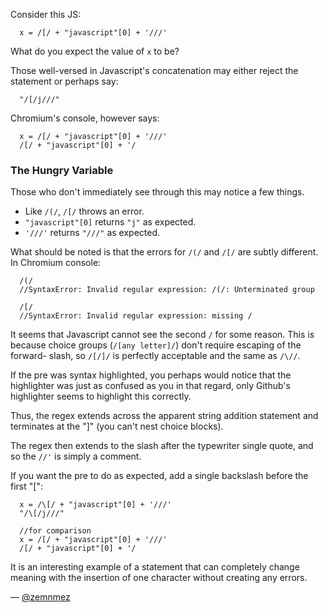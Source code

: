 Consider this JS:
```
  x = /[/ + "javascript"[0] + '///'
```
What do you expect the value of `x` to be?

Those well-versed in Javascript's concatenation may either reject the statement
or perhaps say:

```
  "/[/j///"
```

Chromium's console, however says:
```
  x = /[/ + "javascript"[0] + '///'
  /[/ + "javascript"[0] + '/
```

### The Hungry Variable
Those who don't immediately see through this may notice a few things.

* Like `/(/`, `/[/` throws an error.
* `"javascript"[0]` returns `"j"` as expected.
* `'///'` returns `"///"` as expected.

What should be noted is that the errors for `/(/` and `/[/` are subtly
different. In Chromium console:

```
  /(/
  //SyntaxError: Invalid regular expression: /(/: Unterminated group

  /[/
  //SyntaxError: Invalid regular expression: missing /
```

It seems that Javascript cannot see the second `/` for some reason. This is
because choice groups (`/[any letter]/`) don't require escaping of the forward-
slash, so `/[/]/` is perfectly acceptable and the same as `/\//`.

If the pre was syntax highlighted, you perhaps would notice that the highlighter
was just as confused as you in that regard, only Github's highlighter seems to
highlight this correctly.

Thus, the regex extends across the apparent string addition statement and
terminates at the "]" (you can't nest choice blocks).

The regex then extends to the slash after the typewriter single quote, and so
the `//'` is simply a comment.


If you want the pre to do as expected, add a single backslash before the
first "[":

```
  x = /\[/ + "javascript"[0] + '///'
  "/\[/j///"

  //for comparison
  x = /[/ + "javascript"[0] + '///'
  /[/ + "javascript"[0] + '/
```

It is an interesting example of a statement that can completely change meaning
with the insertion of one character without creating any errors.

— [@zemnmez][1]

[1]:http://twitter.com/zemnmez
